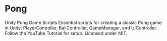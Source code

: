 # Pong
Unity Pong Game Scripts Essential scripts for creating a classic Pong game in Unity: PlayerController, BallController, GameManager, and UIController. Follow the YouTube Tutorial for setup. Licensed under MIT.

